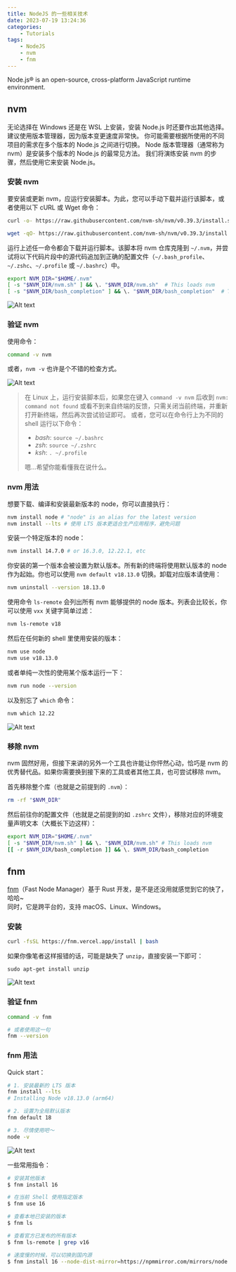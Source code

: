 ```yaml
---
title: NodeJS 的一些相关技术
date: 2023-07-19 13:24:36
categories:
    - Tutorials
tags:
    - NodeJS
    - nvm
    - fnm
---
```


Node.js® is an open-source, cross-platform JavaScript runtime environment.

<!-- more -->

## nvm

无论选择在 Windows 还是在 WSL 上安装，安装 Node.js 时还要作出其他选择。 建议使用版本管理器，因为版本变更速度非常快。 你可能需要根据所使用的不同项目的需求在多个版本的 Node.js 之间进行切换。 Node 版本管理器（通常称为 nvm）是安装多个版本的 Node.js 的最常见方法。 我们将演练安装 nvm 的步骤，然后使用它来安装 Node.js。

### 安装 nvm

要安装或更新 nvm，应运行安装脚本。为此，您可以手动下载并运行该脚本，或者使用以下 cURL 或 Wget 命令：

```bash
curl -o- https://raw.githubusercontent.com/nvm-sh/nvm/v0.39.3/install.sh | bash
```

```bash
wget -qO- https://raw.githubusercontent.com/nvm-sh/nvm/v0.39.3/install.sh | bash
```

运行上述任一命令都会下载并运行脚本。该脚本将 nvm 仓库克隆到 `~/.nvm`，并尝试将以下代码片段中的源代码追加到正确的配置文件（`~/.bash_profile`、`~/.zshc`、`~/.profile` 或 `~/.bashrc`）中。

```bash
export NVM_DIR="$HOME/.nvm"
[ -s "$NVM_DIR/nvm.sh" ] && \. "$NVM_DIR/nvm.sh"  # This loads nvm
[ -s "$NVM_DIR/bash_completion" ] && \. "$NVM_DIR/bash_completion"  # This loads nvm bash_completion
```

![Alt text](nodejs/Pasted_image_20230129235827.png)

### 验证 nvm

使用命令：

```bash
command -v nvm
```

或者，`nvm -v` 也许是个不错的检查方式。

![Alt text](nodejs/Pasted_image_20230130000053.png)

> 在 Linux 上，运行安装脚本后，如果您在键入 `command -v nvm` 后收到 `nvm: command not found` 或看不到来自终端的反馈，只需关闭当前终端，并重新打开新终端，然后再次尝试验证即可。 或者，您可以在命令行上为不同的 shell 运行以下命令：
> 
> - _bash_: `source ~/.bashrc`
> - _zsh_: `source ~/.zshrc`
> - _ksh_: `. ~/.profile`
> 
> 嗯...希望你能看懂我在说什么。

### nvm 用法

想要下载、编译和安装最新版本的 node，你可以直接执行：

```bash
nvm install node # "node" is an alias for the latest version
nvm install --lts # 使用 LTS 版本更适合生产应用程序，避免问题
```

安装一个特定版本的 node：

```bash
nvm install 14.7.0 # or 16.3.0, 12.22.1, etc
```

你安装的第一个版本会被设置为默认版本。所有新的终端将使用默认版本的 node 作为起始。你也可以使用 `nvm default v18.13.0` 切换。卸载对应版本请使用：

```bash
nvm uninstall --version 18.13.0
```

使用命令 `ls-remote` 会列出所有 nvm 能够提供的 node 版本。列表会比较长，你可以使用 `vxx` 关键字简单过滤：

```bash
nvm ls-remote v18
```

然后在任何新的 shell 里使用安装的版本：

```bash
nvm use node
nvm use v18.13.0
```

或者单纯一次性的使用某个版本运行一下：

```bash
nvm run node --version
```

以及别忘了 `which` 命令：

```bash
nvm which 12.22
```

![Alt text](nodejs/Pasted_image_20230130001335.png)

### 移除 nvm

nvm 固然好用，但接下来讲的另外一个工具也许能让你怦然心动，恰巧是 nvm 的优秀替代品。如果你需要换到接下来的工具或者其他工具，也可尝试移除 nvm。

首先移除整个库（也就是之前提到的 `.nvm`）：

```bash
rm -rf "$NVM_DIR"
```

然后前往你的配置文件（也就是之前提到的如 `.zshrc` 文件），移除对应的环境变量声明文本（大概长下边这样）：

```bash
export NVM_DIR="$HOME/.nvm"
[ -s "$NVM_DIR/nvm.sh" ] && \. "$NVM_DIR/nvm.sh" # This loads nvm
[[ -r $NVM_DIR/bash_completion ]] && \. $NVM_DIR/bash_completion
```

## fnm

[fnm](https://github.com/Schniz/fnm)（Fast Node Manager）基于 Rust 开发，是不是还没用就感觉到它的快了，哈哈~  
同时，它是跨平台的，支持 macOS、Linux、Windows。

### 安装

```bash
curl -fsSL https://fnm.vercel.app/install | bash
```

如果你像笔者这样报错的话，可能是缺失了 `unzip`，直接安装一下即可：

```
sudo apt-get install unzip
```

![Alt text](nodejs/Pasted_image_20230130003738.png)

### 验证 fnm

```bash
command -v fnm

# 或者使用这一句
fnm --version
```

### fnm 用法

Quick start：

```bash
# 1. 安装最新的 LTS 版本
fnm install --lts
# Installing Node v18.13.0 (arm64)

# 2. 设置为全局默认版本
fnm default 18

# 3. 尽情使用吧～
node -v
```

![Alt text](nodejs/Pasted_image_20230130004314.png)

一些常用指令：

```bash
# 安装其他版本
$ fnm install 16

# 在当前 Shell 使用指定版本
$ fnm use 16

# 查看本地已安装的版本
$ fnm ls

# 查看官方已发布的所有版本
$ fnm ls-remote | grep v16

# 速度慢的时候，可以切换到国内源
$ fnm install 16 --node-dist-mirror=https://npmmirror.com/mirrors/node
```
